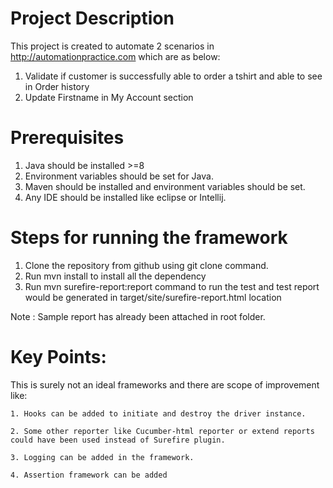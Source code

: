 # Project Description

This project is created to automate 2 scenarios in http://automationpractice.com which are as below:
1. Validate if customer is successfully able to order a tshirt and able to see in Order history
2. Update Firstname in My Account section

# Prerequisites

1. Java should be installed >=8
2. Environment variables should be set for Java.
3. Maven should be installed and environment variables should be set.
4. Any IDE should be installed like eclipse or Intellij.

# Steps for running the framework

1. Clone the repository from github using git clone command.
2. Run mvn install to install all the dependency
3. Run mvn surefire-report:report command to run the test and test report would be generated in target/site/surefire-report.html location

Note : Sample report has already been attached in root folder.


# Key Points:
This is surely not an ideal frameworks and there are scope of improvement like:
   
    1. Hooks can be added to initiate and destroy the driver instance.

    2. Some other reporter like Cucumber-html reporter or extend reports could have been used instead of Surefire plugin.

    3. Logging can be added in the framework.

    4. Assertion framework can be added
   
